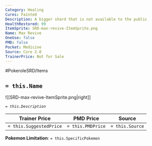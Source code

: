 ```yaml
---
Category: Healing
Cures: Fainted
Description: A bigger shard that is not available to the public
HealthRestored: 99
ItemSprite: SRD-max-revive-ItemSprite.png
Name: Max Revive
OneUse: false
PMD: false
Pocket: Medicine
Source: Core 2.0
TrainerPrice: Not for Sale
---
```


#PokeroleSRD/Items

## `= this.Name`

![[SRD-max-revive-ItemSprite.png|right]]

*`= this.Description`*

| Trainer Price           | PMD Price         | Source | 
| ----------------------- | ----------------- | ------ |
| `= this.SuggestedPrice` | `= this.PMDPrice` | `= this.Source`

**Pokemon Limitation**: `= this.SpecificPokemon`
